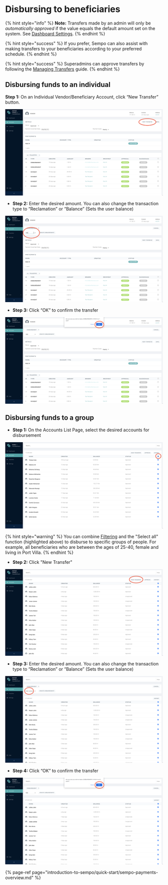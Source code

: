 # Disbursing to beneficiaries

{% hint style="info" %}
**Note:** Transfers made by an admin will only be _automatically approved_ if the value equals the default amount set on the system. See [Dashboard Settings](sempo-dashboard/dashboard-overview/dashboard-settings.md). 
{% endhint %}

{% hint style="success" %}
If you prefer, Sempo can also assist with making transfers to your beneficiaries according to your preferred schedule.
{% endhint %}

{% hint style="success" %}
Superadmins can approve transfers by following the [Managing Transfers](managing-transfers/#approving-transfers) guide.
{% endhint %}

## Disbursing funds to an individual

**Step 1:** On an Individual Vendor/Beneficiary Account, click “New Transfer” button.

![Step 1](.gitbook/assets/screen-shot-2020-09-08-at-11.58.04-am.png)

* **Step 2:** Enter the desired amount. You can also change the transaction type to “Reclamation” or “Balance” \(Sets the user balance\)

![Step 2](.gitbook/assets/screen-shot-2020-09-08-at-11.58.12-am.png)

* **Step 3:** Click “OK” to confirm the transfer

![Step 3](.gitbook/assets/screen-shot-2020-09-08-at-11.58.26-am.png)

## Disbursing funds to a group

* **Step 1:** On the Accounts List Page, select the desired accounts for disbursement

![Step 1](.gitbook/assets/screen-shot-2020-09-11-at-6.36.01-am.png)

{% hint style="warning" %}
You can combine [Filtering](enrolling-vendors/managing-beneficiaries/filtering.md) and the "Select all" function \(highlighted above\) to disburse to specific groups of people. For example, all beneficiaries who are between the ages of 25-40, female and living in Port Villa.
{% endhint %}

* **Step 2:** Click "New Transfer"

![Step 2](.gitbook/assets/screen-shot-2020-09-08-at-12.07.33-pm.png)

* **Step 3:** Enter the desired amount. You can also change the transaction type to “Reclamation” or “Balance” \(Sets the user balance\)

![Step 3](.gitbook/assets/screen-shot-2020-09-08-at-12.04.02-pm.png)

* **Step 4:** Click “OK” to confirm the transfer

![Step 4](.gitbook/assets/screen-shot-2020-09-08-at-12.04.13-pm.png)

{% page-ref page="introduction-to-sempo/quick-start/sempo-payments-overview.md" %}

